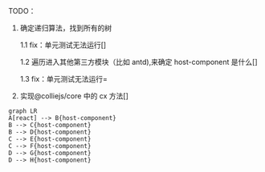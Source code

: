 


TODO：

1. 确定递归算法，找到所有的树

   1.1 fix：单元测试无法运行[]

   1.2 遍历进入其他第三方模块（比如 antd),来确定 host-component 是什么[]

   1.3 fix：单元测试无法运行=

2. 实现@colliejs/core 中的 cx 方法[]

```mermaid
graph LR
A[react] --> B{host-component}
B --> C{host-component}
B --> D{host-component}
C --> E{host-component}
C --> F{host-component}
D --> G{host-component}
D --> H{host-component}
```
